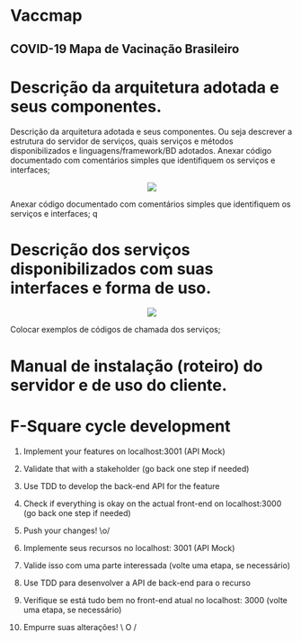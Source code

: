 # Vaccmap

## COVID-19 Mapa de Vacinação Brasileiro

# Descrição da arquitetura adotada e seus componentes.

Descrição da arquitetura adotada e seus componentes. Ou seja descrever a estrutura do servidor de serviços, quais serviços e métodos disponibilizados e linguagens/framework/BD adotados. Anexar código documentado com comentários simples que identifiquem os serviços e interfaces;
<p align="center">
  <img src="https://github.com/vidalmatheus/fsquare/blob/master/img/system_design.png?raw=true" />
</p>

Anexar código documentado com comentários simples que identifiquem os serviços e interfaces; q
#  Descrição dos serviços disponibilizados com suas interfaces e forma de uso.

<p align="center">
  <img src="https://github.com/vidalmatheus/fsquare/blob/master/img/filteronproject.png?raw=true" />
</p>

Colocar exemplos de códigos de chamada dos serviços;

# Manual de instalação (roteiro) do servidor e de uso do cliente.

# F-Square cycle development

1. Implement your features on localhost:3001 (API Mock)
2. Validate that with a stakeholder (go back one step if needed)
3. Use TDD to develop the back-end API for the feature
4. Check if everything is okay on the actual front-end on localhost:3000 (go back one step if needed)
5. Push your changes! \o/

6. Implemente seus recursos no localhost: 3001 (API Mock)
7. Valide isso com uma parte interessada (volte uma etapa, se necessário)
8. Use TDD para desenvolver a API de back-end para o recurso
9. Verifique se está tudo bem no front-end atual no localhost: 3000 (volte uma etapa, se necessário)
10. Empurre suas alterações! \ O /
